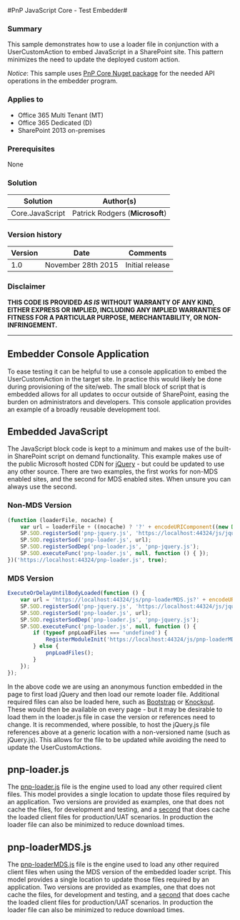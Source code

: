 #PnP JavaScript Core - Test Embedder#

### Summary ###
This sample demonstrates how to use a loader file in conjunction with a UserCustomAction to embed JavaScript in a SharePoint site. This pattern minimizes the need to update the deployed custom action.

*Notice*: This sample uses [PnP Core Nuget package](https://github.com/OfficeDev/PnP-sites-core) for the needed API operations in the embedder program.

### Applies to ###
-  Office 365 Multi Tenant (MT)
-  Office 365 Dedicated (D)
-  SharePoint 2013 on-premises

### Prerequisites ###
None

### Solution ###
Solution | Author(s)
---------|----------
Core.JavaScript | Patrick Rodgers (**Microsoft**) 

### Version history ###
Version  | Date | Comments
---------| -----| --------
1.0  | November 28th 2015 | Initial release

### Disclaimer ###
**THIS CODE IS PROVIDED *AS IS* WITHOUT WARRANTY OF ANY KIND, EITHER EXPRESS OR IMPLIED, INCLUDING ANY IMPLIED WARRANTIES OF FITNESS FOR A PARTICULAR PURPOSE, MERCHANTABILITY, OR NON-INFRINGEMENT.**


----------

## Embedder Console Application ##

To ease testing it can be helpful to use a console application to embed the UserCustomAction in the target site. In practice this would likely be done during provisioning of the site/web. The small block of script that is embedded allows for all updates to occur outside of SharePoint, easing the burden on administrators and developers. This console application provides an example of a broadly reusable development tool.

## Embedded JavaScript ##

The JavaScript block code is kept to a minimum and makes use of the built-in SharePoint script on demand functionality. This example makes use of the public Microsoft hosted CDN for [jQuery](http://jquery.com) - but could be updated to use any other source. There are two examples, the first works for non-MDS enabled sites, and the second for MDS enabled sites. When unsure you can always use the second.

### Non-MDS Version ###

```JavaScript
(function (loaderFile, nocache) {
    var url = loaderFile + ((nocache) ? '?' + encodeURIComponent((new Date()).getTime()) : '');
    SP.SOD.registerSod('pnp-jquery.js', 'https://localhost:44324/js/jquery.js');
    SP.SOD.registerSod('pnp-loader.js', url);
    SP.SOD.registerSodDep('pnp-loader.js', 'pnp-jquery.js');
    SP.SOD.executeFunc('pnp-loader.js', null, function () { });
})('https://localhost:44324/pnp-loader.js', true);
```

### MDS Version ###
```JavaScript
ExecuteOrDelayUntilBodyLoaded(function () {
    var url = 'https://localhost:44324/js/pnp-loaderMDS.js?' + encodeURIComponent((new Date()).getTime());
    SP.SOD.registerSod('pnp-jquery.js', 'https://localhost:44324/js/jquery.js');
    SP.SOD.registerSod('pnp-loader.js', url);
    SP.SOD.registerSodDep('pnp-loader.js', 'pnp-jquery.js');
    SP.SOD.executeFunc('pnp-loader.js', null, function () {
        if (typeof pnpLoadFiles === 'undefined') {
            RegisterModuleInit('https://localhost:44324/js/pnp-loaderMDS.js', pnpLoadFiles);
        } else {
            pnpLoadFiles();
        }
    });
});
```

In the above code we are using an anonymous function embedded in the page to first load jQuery and then load our remote loader file. Additional required files can also be loaded here, such as [Bootstrap](http://getbootstrap.com) or [Knockout](http://knockoutjs.com/). These would then be available on every page - but it may be desirable to load them in the loader.js file in case the version or references need to change. It is recommended, where possible, to host the jQuery.js file references above at a generic location with a non-versioned name (such as jQuery.js). This allows for the file to be updated while avoiding the need to update the UserCustomActions.

## pnp-loader.js ##

The [pnp-loader.js](Core.JavaScript.CDN/js/pnp-loader.js) file is the engine used to load any other required client files. This model provides a single location to update those files required by an application. Two versions are provided as examples, one that does not cache the files, for development and testing, and a [second](Core.JavaScript.CDN/js/pnp-loader-cached.js) that does cache the loaded client files for production/UAT scenarios. In production the loader file can also be minimized to reduce download times.

## pnp-loaderMDS.js ##

The [pnp-loaderMDS.js](Core.JavaScript.CDN/js/pnp-loaderMDS.js) file is the engine used to load any other required client files when using the MDS version of the embedded loader script. This model provides a single location to update those files required by an application. Two versions are provided as examples, one that does not cache the files, for development and testing, and a [second](Core.JavaScript.CDN/js/pnp-loaderMDS-cached.js) that does cache the loaded client files for production/UAT scenarios. In production the loader file can also be minimized to reduce download times.